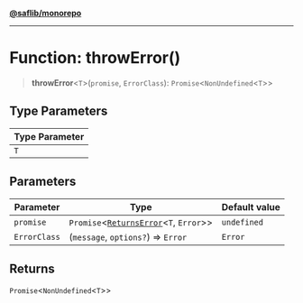[**@saflib/monorepo**](../index.md)

***

# Function: throwError()

> **throwError**\<`T`\>(`promise`, `ErrorClass`): `Promise`\<`NonUndefined`\<`T`\>\>

## Type Parameters

| Type Parameter |
| ------ |
| `T` |

## Parameters

| Parameter | Type | Default value |
| ------ | ------ | ------ |
| `promise` | `Promise`\<[`ReturnsError`](../type-aliases/ReturnsError.md)\<`T`, `Error`\>\> | `undefined` |
| `ErrorClass` | (`message`, `options?`) => `Error` | `Error` |

## Returns

`Promise`\<`NonUndefined`\<`T`\>\>
